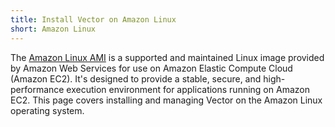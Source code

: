 ```yaml
---
title: Install Vector on Amazon Linux
short: Amazon Linux
---
```


The [Amazon Linux AMI][ami] is a supported and maintained Linux image provided by Amazon Web Services for use on Amazon Elastic Compute Cloud (Amazon EC2). It's designed to provide a stable, secure, and high-performance execution environment for applications running on Amazon EC2. This page covers installing and managing Vector on the Amazon Linux operating system.

[ami]: https://aws.amazon.com/amazon-linux-ami/
